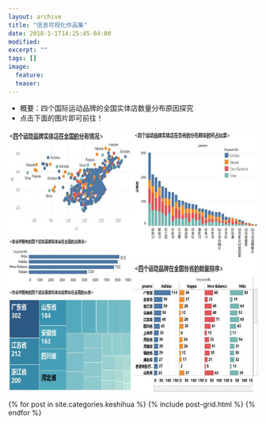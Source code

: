 ```yaml
---
layout: archive
title: "信息可视化作品集"
date: 2018-1-1T14:25:45-04:00
modified:
excerpt: ""
tags: []
image: 
  feature: 
  teaser:
---
```


-  概要：四个国际运动品牌的全国实体店数量分布原因探究
- 点击下面的图片即可前往！

<a href="https://public.tableau.com/profile/.6733#!/vizhome/_18220/1?:embed=y&:display_count=yes&publish=yesDashboard1?:showVizHome=no&:embed=true" target="_blank"><img src="/images/yibiaoban.jpg" width="650" height="530" border="0" /></a>

<div class="tiles">
{% for post in site.categories.keshihua %}
  {% include post-grid.html %}
{% endfor %}
</div><!-- /.tiles 把所有categories 有 keshihua 的列出来-->
